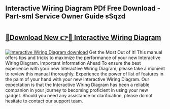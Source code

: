 ## Interactive Wiring Diagram PDf Free Download - Part-sml Service Owner Guide sSqzd

# <h2><a href="http://dfrohcs.blite.top/?on=Interactive+Wiring+Diagram">🔗Download New 👉🔴 Interactive Wiring Diagram</a></h2>

[![Interactive Wiring Diagram download](https://i.imgur.com/lujVjoI.png)](http://dfrohcs.blite.top/?on=Interactive+Wiring+Diagram)
Get the Most Out of It! This manual offers tips and tricks to maximize the performance of your new Interactive Wiring Diagram. Important Information Ahead To ensure the best experience with your new Interactive Wiring Diagram, please take a moment to review this manual thoroughly. Experience the power of list of features in the palm of your hand with your new Interactive Wiring Diagram. Our expectation is that the Interactive Wiring Diagram has been a reliable companion in your journey to becoming proficient in using your new gadget. Should you need any assistance or clarification, please do not hesitate to contact our support team.
